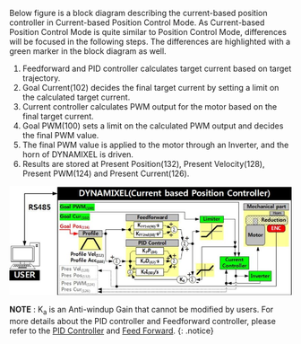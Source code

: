 Below figure is a block diagram describing the current-based position controller in Current-based Position Control Mode. As Current-based Position Control Mode is quite similar to Position Control Mode, differences will be focused in the following steps. The differences are highlighted with a green marker in the block diagram as well.
1. Feedforward and PID controller calculates target current based on target trajectory.
2. Goal Current(102) decides the final target current by setting a limit on the calculated target current.
3. Current controller calculates PWM output for the motor based on the final target current.
4. Goal PWM(100) sets a limit on the calculated PWM output and decides the final PWM value.
5. The final PWM value is applied to the motor through an Inverter, and the horn of DYNAMIXEL is driven.
6. Results are stored at Present Position(132), Present Velocity(128), Present PWM(124) and Present Current(126).

![](/assets/images/dxl/current_position_controller_pid_gain.jpg)

**NOTE** : K<sub>a</sub> is an Anti-windup Gain that cannot be modified by users. For more details about the PID controller and Feedforward controller, please refer to the [PID Controller](http://en.wikipedia.org/wiki/PID_controller) and [Feed Forward](https://en.wikipedia.org/wiki/Feed_forward_(control)).
{: .notice}

